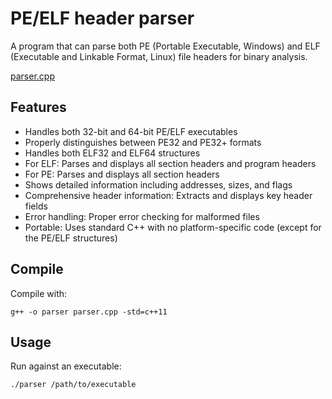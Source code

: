 # PE/ELF header parser

A program that can parse both PE (Portable Executable, Windows) and ELF (Executable and Linkable Format, Linux) file 
headers for binary analysis.

[parser.cpp](parser.cpp)


## Features

* Handles both 32-bit and 64-bit PE/ELF executables
* Properly distinguishes between PE32 and PE32+ formats
* Handles both ELF32 and ELF64 structures
* For ELF: Parses and displays all section headers and program headers
* For PE: Parses and displays all section headers
* Shows detailed information including addresses, sizes, and flags
* Comprehensive header information: Extracts and displays key header fields
* Error handling: Proper error checking for malformed files
* Portable: Uses standard C++ with no platform-specific code (except for the PE/ELF structures)

## Compile

Compile with:

```commandline
g++ -o parser parser.cpp -std=c++11
```

## Usage

Run against an executable:

```commandline
./parser /path/to/executable
```
